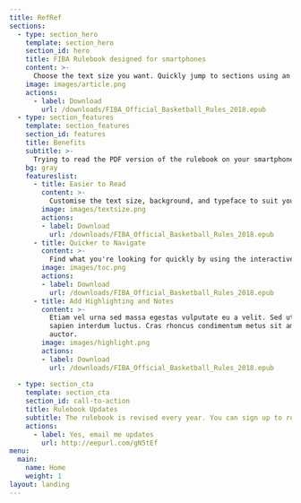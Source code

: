 ```yaml
---
title: RefRef
sections:
  - type: section_hero
    template: section_hero
    section_id: hero
    title: FIBA Rulebook designed for smartphones
    content: >-
      Choose the text size you want. Quickly jump to sections using an interactive table of contents and index. Add your own highlights and notes. 
    image: images/article.png
    actions:
      - label: Download
        url: /downloads/FIBA_Official_Basketball_Rules_2018.epub
  - type: section_features
    template: section_features
    section_id: features
    title: Benefits
    subtitle: >-
      Trying to read the PDF version of the rulebook on your smartphone is like trying to read through a keyhole. This new format is more accessible and has additional other features.
    bg: gray
    featureslist:
      - title: Easier to Read 
        content: >-
          Customise the text size, background, and typeface to suit your needs. 
        image: images/textsize.png
        actions:
        - label: Download
          url: /downloads/FIBA_Official_Basketball_Rules_2018.epub
      - title: Quicker to Navigate
        content: >-
          Find what you're looking for quickly by using the interactive table of contents and index. Jump to sections in tap. No more swiping to find the page you're looking for.
        image: images/toc.png
        actions:
        - label: Download
          url: /downloads/FIBA_Official_Basketball_Rules_2018.epub
      - title: Add Highlighting and Notes
        content: >-
          Etiam vel urna sed massa egestas vulputate eu a velit. Sed ut nisl nec
          sapien interdum luctus. Cras rhoncus condimentum metus sit amet
          auctor.
        image: images/highlight.png
        actions:
        - label: Download
          url: /downloads/FIBA_Official_Basketball_Rules_2018.epub
        
  - type: section_cta
    template: section_cta
    section_id: call-to-action
    title: Rulebook Updates
    subtitle: The rulebook is revised every year. You can sign up to receive updates emailed to you.
    actions:
      - label: Yes, email me updates
        url: http://eepurl.com/gN5tEf
menu:
  main:
    name: Home
    weight: 1
layout: landing
---
```


